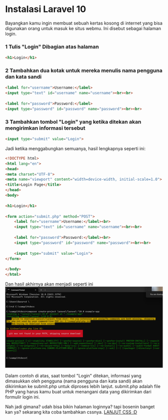 # Instalasi Laravel 10

Bayangkan kamu ingin membuat sebuah kertas kosong di internet yang bisa digunakan orang untuk masuk ke situs webmu. Ini disebut sebagai halaman login.


### 1 Tulis "Login" Dibagian atas halaman
```html
<h1>Login</h1>
```

### 2 Tambahkan dua kotak untuk mereka menulis nama pengguna dan kata sandi
```html
<label for="username">Username:</label>
<input type="text" id="username" name="username"><br><br>

<label for="password">Password:</label>
<input type="password" id="password" name="password"><br><br>
```

### 3 Tambahkan tombol "Login" yang ketika ditekan akan mengirimkan informasi tersebut
```html
<input type="submit" value="Login">
```

Jadi ketika menggabungkan semuanya, hasil lengkapnya seperti ini:
```html
<!DOCTYPE html>
<html lang="en">
<head>
<meta charset="UTF-8">
<meta name="viewport" content="width=device-width, initial-scale=1.0">
<title>Login Page</title>
</head>
<body>

<h1>Login</h1>

<form action="submit.php" method="POST">
    <label for="username">Username:</label><br>
    <input type="text" id="username" name="username"><br><br>

    <label for="password">Password:</label><br>
    <input type="password" id="password" name="password"><br><br>

    <input type="submit" value="Login">
</form>

</body>
</html>
```
Dan hasil akhirnya akan menjadi seperti ini
![Gambar Login Page](image.png)

Dalam contoh di atas, saat tombol "Login" ditekan, informasi yang dimasukkan oleh pengguna (nama pengguna dan kata sandi) akan dikirimkan ke submit.php untuk diproses lebih lanjut. submit.php adalah file PHP yang harus kamu buat untuk menangani data yang dikirimkan dari formulir login ini.

Nah jadi gimana? udah bisa bikin halaman loginnya? tapi bosenin banget kan ya? sekarang kita coba tambahkan cssnya. [LANJUT CSS :D](../CSS/materi.md)

